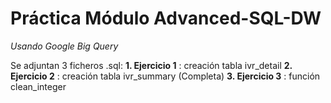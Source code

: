 # Práctica Módulo Advanced-SQL-DW

*Usando Google Big Query*

Se adjuntan 3 ficheros .sql:
**1. Ejercicio 1** : creación tabla ivr_detail
**2. Ejercicio 2** : creación tabla ivr_summary (Completa)
**3. Ejercicio 3** : función clean_integer